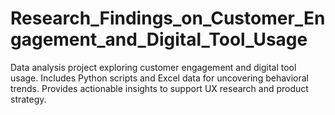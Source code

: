 # Research_Findings_on_Customer_Engagement_and_Digital_Tool_Usage
Data analysis project exploring customer engagement and digital tool usage. Includes Python scripts and Excel data for uncovering behavioral trends. Provides actionable insights to support UX research and product strategy.
